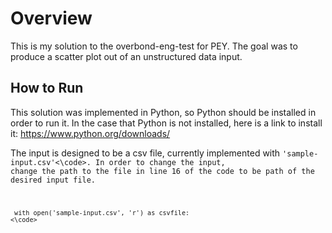 # Overview
This is my solution to the overbond-eng-test for PEY. The goal was to produce a scatter plot out of an unstructured data input. 


## How to Run
This solution was implemented in Python, so Python should be installed in order to run it. In the case that Python is not installed, here is a link to install it:
https://www.python.org/downloads/

The input is designed to be a csv file, currently implemented with <code>'sample-input.csv'<\code>. In order to change the input, change the path to the file in line 16 of the code to be path of the desired input file. 
  
<code> with open('sample-input.csv', 'r') as csvfile: <\code>


